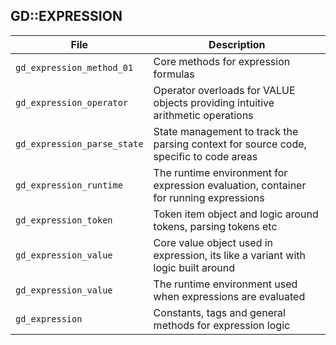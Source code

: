 ## GD::EXPRESSION


| File | Description |
| - | - |
| `gd_expression_method_01` | Core methods for expression formulas |
| `gd_expression_operator` | Operator overloads for VALUE objects providing intuitive arithmetic operations |
| `gd_expression_parse_state` | State management to track the parsing context for source code, specific to code areas |
| `gd_expression_runtime` | The runtime environment for expression evaluation, container for running expressions |
| `gd_expression_token` | Token item object and logic around tokens, parsing tokens etc |
| `gd_expression_value` | Core value object used in expression, its like a variant with logic built around |
| `gd_expression_value` | The runtime environment used when expressions are evaluated |
| `gd_expression` | Constants, tags and general methods for expression logic  |


